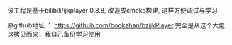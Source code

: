 该工程是基于bilibili/ijkplayer 0.8.8, 改造成cmake构建, 这样方便调试与学习

原github地址 ： https://github.com/bookzhan/bzijkPlayer 完全是从这个大佬这拷贝而来，我自己备份学习使用


